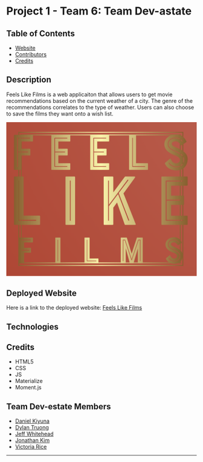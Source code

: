 # Project 1 - Team 6: Team Dev-astate

## Table of Contents 
* [Website](#website)
* [Contributors](#contributors)
* [Credits](#credits)

## Description 
Feels Like Films is a web applicaiton that allows users to get movie recommendations based on the current weather of a city. The genre of the recommendations correlates to the type of weather. Users can also choose to save the films they want onto a wish list.

![Homepage](./assets/Images/FEELS_LIKE_FILMS_.png)  <!-- Placeholder Image-->

## Deployed Website
Here is a link to the deployed website:
[Feels Like Films](https://vtori37.github.io/Group-Project-1/)

## Technologies

## Credits
* HTML5
* CSS 
* JS
* Materialize
* Moment.js

## Team Dev-estate Members
* [Daniel Kiyuna](https://github.com/danielkiyuna)
* [Dylan Truong](https://github.com/Dylan-Truong)
* [Jeff Whitehead](https://github.com/jwhitehead08)
* [Jonathan Kim](https://github.com/JonathanKim424)
* [Victoria Rice](https://github.com/vtori37)
 
***